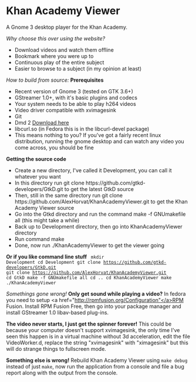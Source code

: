 Khan Academy Viewer
=================

A Gnome 3 desktop player for the Khan Academy.

<i>Why choose this over using the website?</i>
<ul>
	<li>Download videos and watch them offline</li>
	<li>Bookmark where you were up to</li>
	<li>Continuous play of the entire subject</li>
	<li>Easier to browse to a subject (in my opinion at least)</li>
</ul>

<i>How to build from source:</i>
<strong>Prerequisites</strong>
<ul>
	<li>Recent version of Gnome 3 (tested on GTK 3.6+)</li>
	<li>GStreamer 1.0+, with it's basic plugins and codecs</li>
	<li>Your system needs to be able to play h264 videos</li>
	<li>Video driver compatible with xvimagesink</li>
	<li>Git</li>
	<li>Dmd 2 <a href="http://dlang.org/download.html">Download here</a></li>
	<li>libcurl.so (in Fedora this is in the libcurl-devel package)</li>
	<li>This means nothing to you? If you've got a fairly recent linux distribution, running the gnome desktop and can watch any video you come across, you should be fine</li>
</ul>
	
<strong>Getting the source code</strong>
<ul>
	<li>Create a new directory, I've called it Development, you can call it whatever you want</li>
	<li>In this directory run git clone https://github.com/gtkd-developers/GtkD.git to get the latest GtkD source</li>
	<li>Then, still in the same directory run git clone https://github.com/AlexHorvat/KhanAcademyViewer.git to get the Khan Academy Viewer source</li>
	<li>Go into the Gtkd directory and run the command make -f GNUmakefile all (this might take a while)</li>
	<li>Back up to Development directory, then go into KhanAcademyViewer directory</li>
	<li>Run command make</li>
	<li>Done, now run ./KhanAcademyViewer to get the viewer going</li>
</ul>

<strong>Or if you like command line stuff</strong>
<code>
	mkdir Development
	cd Development
	git clone https://github.com/gtkd-developers/GtkD.git
	git clone https://github.com/AlexHorvat/KhanAcademyViewer.git
	cd GtkD
	make -f GNUmakefile all
	cd ..
	cd KhanAcademyViewer
	make
	./KhanAcademyViewer
</code>

<i>Somethings gone wrong!</i>
<strong>Only get sound while playing a video?</strong>
In fedora you need to setup <a href="http://rpmfusion.org/Configuration"</a>RPM Fusion</a>. Install RPM Fusion Free, then go into your package manager and install GStreamer 1.0 libav-based plug-ins.

<strong>The video never starts, I just get the spinner forever!</strong>
This could be because your computer doesn't support xvimagesink, the only time I've seen this happen is in a virtual machine without 3d acceleration, edit the file VideoWorker.d, replace the string "xvimagesink" with "ximagesink" but this will do strange things to fullscreen mode.

<strong>Something else is wrong!</strong>
Rebuild Khan Academy Viewer using <code>make debug</code> instead of just <code>make</code>, now run the application from a console and file a bug report along with the output from the console.